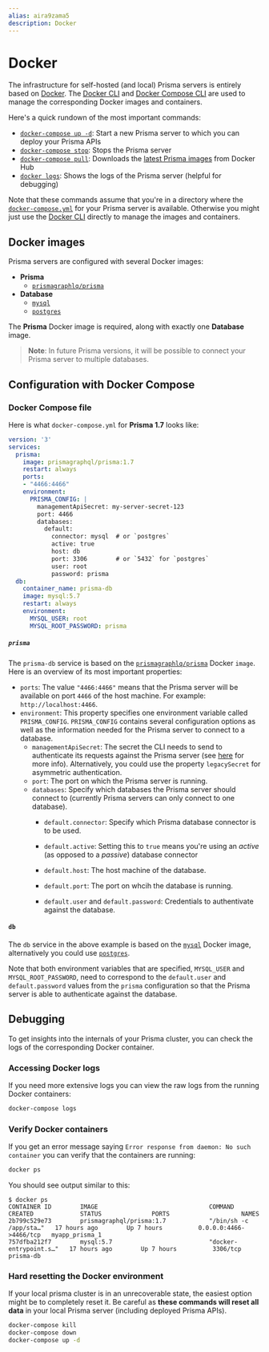 ```yaml
---
alias: aira9zama5
description: Docker
---
```


# Docker

The infrastructure for self-hosted (and local) Prisma servers is entirely based on [Docker](https://www.docker.com). The [Docker CLI](https://docs.docker.com/engine/reference/commandline/cli) and [Docker Compose CLI](https://docs.docker.com/compose/reference/) are used to manage the corresponding Docker images and containers.

Here's a quick rundown of the most important commands:

- [`docker-compose up -d`](https://docs.docker.com/compose/reference/up/): Start a new Prisma server to which you can deploy your Prisma APIs
- [`docker-compose stop`](https://docs.docker.com/compose/reference/stop/): Stops the Prisma server
- [`docker-compose pull`](https://docs.docker.com/compose/reference/pull/): Downloads the [latest Prisma images](https://hub.docker.com/r/prismagraphql/prisma/tags/) from Docker Hub
- [`docker logs`](https://docs.docker.com/compose/reference/logs/): Shows the logs of the Prisma server (helpful for debugging)

Note that these commands assume that you're in a directory where the [`docker-compose.yml`](#docker-compose-file) for your Prisma server is available. Otherwise you might just use the [Docker CLI](https://docs.docker.com/engine/reference/commandline/cli) directly to manage the images and containers.

## Docker images

Prisma servers are configured with several Docker images:

- **Prisma**
  - [`prismagraphlq/prisma`](https://hub.docker.com/r/prismagraphql/prisma/)
- **Database**
  - [`mysql`](https://hub.docker.com/_/mysql/)
  - [`postgres`](https://hub.docker.com/_/postgres/)

The **Prisma** Docker image is required, along with exactly one **Database** image.

> **Note**: In future Prisma versions, it will be possible to connect your Prisma server to multiple databases.

## Configuration with Docker Compose

### Docker Compose file

Here is what `docker-compose.yml` for **Prisma 1.7** looks like:

```yml
version: '3'
services:
  prisma:
    image: prismagraphql/prisma:1.7
    restart: always
    ports:
    - "4466:4466"
    environment:
      PRISMA_CONFIG: |
        managementApiSecret: my-server-secret-123
        port: 4466
        databases:
          default:
            connector: mysql  # or `postgres`
            active: true
            host: db
            port: 3306        # or `5432` for `postgres`
            user: root
            password: prisma
  db:
    container_name: prisma-db
    image: mysql:5.7
    restart: always
    environment:
      MYSQL_USER: root
      MYSQL_ROOT_PASSWORD: prisma
```

##### `prisma`

The `prisma-db` service is based on the [`prismagraphlq/prisma`](https://hub.docker.com/r/prismagraphql/prisma/) Docker `image`. Here is an overview of its most important properties:

- `ports`: The value `"4466:4466"` means that the Prisma server will be available on port `4466` of the host machine. For example: `http://localhost:4466`.
- `environment`: This property specifies one environment variable called `PRISMA_CONFIG`. `PRISMA_CONFIG` contains several configuration options as well as the information needed for the Prisma server to connect to a database.
  - `managementApiSecret`: The secret the CLI needs to send to authenticate its requests against the Prisma server (see [here](!alias-eu2ood0she#symmetric-approach-using-a-single-secret) for more info). Alternatively, you could use the property `legacySecret` for asymmetric authentication.
  - `port`: The port on which the Prisma server is running.
  - `databases`: Specify which databases the Prisma server should connect to (currently Prisma servers can only connect to one database).
    - `default.connector`: Specify which Prisma database connector is to be used.
  
    - `default.active`: Setting this to `true` means you're using an _active_ (as opposed to a _passive_) database connector
    - `default.host`: The host machine of the database.
    - `default.port`: The port on whcih the database is running.
    - `default.user` and `default.password`: Credentials to authentivate against the database.

#### `db`

The `db` service in the above example is based on the [`mysql`](https://hub.docker.com/_/mysql/) Docker image, alternatively you could use [`postgres`](https://hub.docker.com/_/postgres/).

Note that both environment variables that are specified, `MYSQL_USER` and `MYSQL_ROOT_PASSWORD`, need to correspond to the `default.user` and `default.password` values from the `prisma` configuration so that the Prisma server is able to authenticate against the database.

## Debugging

To get insights into the internals of your Prisma cluster, you can check the logs of the corresponding Docker container.

### Accessing Docker logs

If you need more extensive logs you can view the raw logs from the running Docker containers:

```sh
docker-compose logs
```

### Verify Docker containers

If you get an error message saying `Error response from daemon: No such container` you can verify that the containers are running:

```sh
docker ps
```

You should see output similar to this:

```
$ docker ps
CONTAINER ID        IMAGE                               COMMAND                  CREATED             STATUS              PORTS                    NAMES
2b799c529e73        prismagraphql/prisma:1.7            "/bin/sh -c /app/sta…"   17 hours ago        Up 7 hours          0.0.0.0:4466->4466/tcp   myapp_prisma_1
757dfba212f7        mysql:5.7                           "docker-entrypoint.s…"   17 hours ago        Up 7 hours          3306/tcp                 prisma-db
```

### Hard resetting the Docker environment

If your local prisma cluster is in an unrecoverable state, the easiest option might be to completely reset it. Be careful as **these commands will reset all data** in your local Prisma server (including deployed Prisma APIs).

```sh
docker-compose kill
docker-compose down
docker-compose up -d
```
